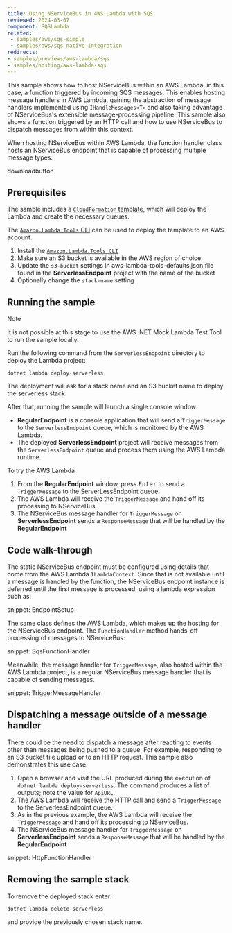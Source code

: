 ```yaml
---
title: Using NServiceBus in AWS Lambda with SQS
reviewed: 2024-03-07
component: SQSLambda
related:
 - samples/aws/sqs-simple
 - samples/aws/sqs-native-integration
redirects:
- samples/previews/aws-lambda/sqs
- samples/hosting/aws-lambda-sqs
---
```


This sample shows how to host NServiceBus within an AWS Lambda, in this case, a function triggered by incoming SQS messages. This enables hosting message handlers in AWS Lambda, gaining the abstraction of message handlers implemented using `IHandleMessages<T>` and also taking advantage of NServiceBus's extensible message-processing pipeline. This sample also shows a function triggered by an HTTP call and how to use NServiceBus to dispatch messages from within this context.

When hosting NServiceBus within AWS Lambda, the function handler class hosts an NServiceBus endpoint that is capable of processing multiple message types.

downloadbutton

## Prerequisites

The sample includes a [`CloudFormation` template](https://aws.amazon.com/cloudformation/aws-cloudformation-templates/), which will deploy the Lambda and create the necessary queues.

The [`Amazon.Lambda.Tools` CLI](https://github.com/aws/aws-lambda-dotnet) can be used to deploy the template to an AWS account.

1. Install the [`Amazon.Lambda.Tools CLI`](https://github.com/aws/aws-lambda-dotnet#amazonlambdatools)
2. Make sure an S3 bucket is available in the AWS region of choice
3. Update the `s3-bucket` settings in aws-lambda-tools-defaults.json file found in the **ServerlessEndpoint** project with the name of the bucket
4. Optionally change the `stack-name` setting

## Running the sample

> [!NOTE]
> It is not possible at this stage to use the AWS .NET Mock Lambda Test Tool to run the sample locally.

Run the following command from the `ServerlessEndpoint` directory to deploy the Lambda project:

`dotnet lambda deploy-serverless`

The deployment will ask for a stack name and an S3 bucket name to deploy the serverless stack.

After that, running the sample will launch a single console window:

* **RegularEndpoint** is a console application that will send a `TriggerMessage` to the `ServerlessEndpoint` queue, which is monitored by the AWS Lambda.
* The deployed **ServerlessEndpoint** project will receive messages from the `ServerlessEndpoint` queue and process them using the AWS Lambda runtime.

To try the AWS Lambda

1. From the **RegularEndpoint** window, press <kbd>Enter</kbd> to send a `TriggerMessage` to the ServerLessEndpoint queue.
1. The AWS Lambda will receive the `TriggerMessage` and hand off its processing to NServiceBus.
1. The NServiceBus message handler for `TriggerMessage` on **ServerlessEndpoint** sends a `ResponseMessage` that will be handled by the **RegularEndpoint**

## Code walk-through

The static NServiceBus endpoint must be configured using details that come from the AWS Lambda `ILambdaContext`. Since that is not available until a message is handled by the function, the NServiceBus endpoint instance is deferred until the first message is processed, using a lambda expression such as:

snippet: EndpointSetup

The same class defines the AWS Lambda, which makes up the hosting for the NServiceBus endpoint. The `FunctionHandler` method hands-off processing of messages to NServiceBus:

snippet: SqsFunctionHandler

Meanwhile, the message handler for `TriggerMessage`, also hosted within the AWS Lambda project, is a regular NServiceBus message handler that is capable of sending messages.

snippet: TriggerMessageHandler

## Dispatching a message outside of a message handler

There could be the need to dispatch a message after reacting to events other than messages being pushed to a queue. For example, responding to an S3 bucket file upload or to an HTTP request. This sample also demonstrates this use case.

1. Open a browser and visit the URL produced during the execution of `dotnet lambda deploy-serverless`. The command produces a list of outputs; note the value for `ApiURL`.
1. The AWS Lambda will receive the HTTP call and send a `TriggerMessage` to the ServerlessEndpoint queue.
1. As in the previous example, the AWS Lambda will receive the `TriggerMessage` and hand off its processing to NServiceBus.
1. The NServiceBus message handler for `TriggerMessage` on **ServerlessEndpoint** sends a `ResponseMessage` that will be handled by the **RegularEndpoint**

snippet: HttpFunctionHandler

## Removing the sample stack

To remove the deployed stack enter:

`dotnet lambda delete-serverless`

and provide the previously chosen stack name.

